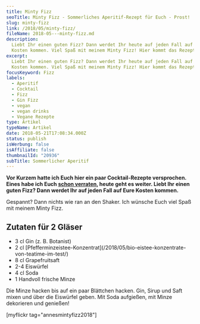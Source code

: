 ```yaml
---
title: Minty Fizz
seoTitle: Minty Fizz - Sommerliches Aperitif-Rezept für Euch - Prost!
slug: minty-fizz
link: /2018/05/minty-fizz/
fileName: 2018-05---minty-fizz.md
description:
  Liebt Ihr einen guten Fizz? Dann werdet Ihr heute auf jeden Fall auf Eure
  Kosten kommen. Viel Spaß mit meinem Minty Fizz! Hier kommt das Rezept.
excerpt:
  Liebt Ihr einen guten Fizz? Dann werdet Ihr heute auf jeden Fall auf Eure
  Kosten kommen. Viel Spaß mit meinem Minty Fizz! Hier kommt das Rezept.
focusKeyword: Fizz
labels:
  - Aperitif
  - Cocktail
  - Fizz
  - Gin Fizz
  - vegan
  - vegan drinks
  - Vegane Rezepte
type: Artikel
typeName: Artikel
date: 2018-05-21T17:08:34.000Z
status: publish
isWerbung: false
isAffiliate: false
thumbnailId: "20936"
subTitle: Sommerlicher Aperitif
---
```


<strong>Vor Kurzem hatte ich Euch hier ein paar Cocktail-Rezepte versprochen.
Eines habe ich Euch
[schon verraten](/2018/05/bio-eistee-konzentrate-von-teatime-im-test/), heute
geht es weiter. Liebt Ihr einen guten Fizz? Dann werdet Ihr auf jeden Fall auf
Eure Kosten kommen.</strong>

Gespannt? Dann nichts wie ran an den Shaker. Ich wünsche Euch viel Spaß mit
meinem Minty Fizz.

## Zutaten für 2 Gläser

<ul>
    <li>3 cl Gin (z. B. Botanist)</li>
    <li>2 cl  [Pfefferminzeistee-Konzentrat](/2018/05/bio-eistee-konzentrate-von-teatime-im-test/) </li>
    <li>8 cl Grapefruitsaft</li>
    <li>2-4 Eiswürfel</li>
    <li>4 cl Soda</li>
    <li>1 Handvoll frische Minze</li>
</ul>

Die Minze hacken bis auf ein paar Blättchen hacken. Gin, Sirup und Saft mixen
und über die Eiswürfel geben. Mit Soda aufgießen, mit Minze dekorieren und
genießen!

[myflickr tag="annesmintyfizz2018"]
